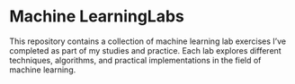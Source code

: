 # Machine LearningLabs
This repository contains a collection of machine learning lab exercises I’ve completed as part of my studies and practice. Each lab explores different techniques, algorithms, and practical implementations in the field of machine learning.

